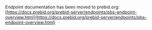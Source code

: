 Endpoint documentation has been moved to prebid.org: [https://docs.prebid.org/prebid-server/endpoints/pbs-endpoint-overview.html](https://docs.prebid.org/prebid-server/endpoints/pbs-endpoint-overview.html)
